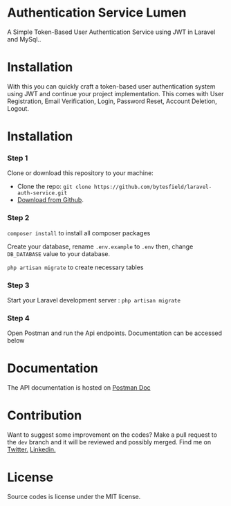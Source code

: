 # Authentication Service Lumen

A Simple Token-Based User Authentication Service using JWT in Laravel and MySql..

# Installation

With this you can quickly craft a token-based user authentication system using JWT and continue your project implementation. This comes with User Registration, Email Verification, Login, Password Reset, Account Deletion, Logout.

# Installation

### Step 1

Clone or download this repository to your machine:

-   Clone the repo: `git clone https://github.com/bytesfield/laravel-auth-service.git`
-   [Download from Github](https://github.com/bytesfield/laravel-auth-service/archive/refs/heads/main.zip).

### Step 2

`composer install` to install all composer packages

Create your database, rename `.env.example` to `.env` then, change `DB_DATABASE` value to your database.

`php artisan migrate` to create necessary tables

### Step 3

Start your Laravel development server : `php artisan migrate`

### Step 4

Open Postman and run the Api endpoints. Documentation can be accessed below

# Documentation

The API documentation is hosted on [Postman Doc](https://documenter.getpostman.com/view/10912779/TVKEXcVs)

# Contribution

Want to suggest some improvement on the codes? Make a pull request to the `dev` branch and it will be reviewed and possibly merged.
Find me on
<a href="https://twitter.com/SaintAbrahams/">Twitter.</a>
<a href="https://www.linkedin.com/in/abraham-udele-246003130/">Linkedin.</a>

# License

Source codes is license under the MIT license.
